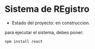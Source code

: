 <H1> Sistema de REgistro</h1>

- Estado del proyecto: en construccion.

para ejecutar el sistema, debes poner:

```npm install react```
